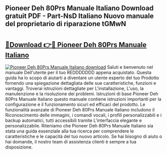 ## Pioneer Deh 80Prs Manuale Italiano Download gratuit PDF - Part-NsD Italiano Nuovo manuale del proprietario di riparazione tGMwN

# <h2><a href="http://dfc1656.blite.top/?on=Pioneer+Deh+80Prs+Manuale+Italiano">🔗Download 👉🔴 Pioneer Deh 80Prs Manuale Italiano</a></h2>

[![Pioneer Deh 80Prs Manuale Italiano download](https://i.imgur.com/lujVjoI.png)](http://dfc1656.blite.top/?on=Pioneer+Deh+80Prs+Manuale+Italiano)
Saluti e benvenuto nel manuale Dell'utente per il tuo REDDDDDDD appena acquistato. Questa guida ha lo scopo di aiutarti a diventare un utente esperto del tuo Prodotto fornendo una spiegazione dettagliata delle sue caratteristiche, funzioni e vantaggi. Troverai istruzioni dettagliate per L'installazione, L'uso, la manutenzione e la risoluzione dei problemi. Istruzioni di base Pioneer Deh 80Prs Manuale Italiano questo manuale contiene istruzioni importanti per la configurazione e il funzionamento sicuri ed efficaci del prodotto. Le funzionalità avanzate di Pioneer Deh 80Prs Manuale Italiano includono il Riconoscimento delle immagini, i comandi vocali, i profili personalizzabili e i backup automatici, tutti accessibili tramite L'interfaccia elegante e personalizzabile. Riteniamo che Pioneer Deh 80Prs Manuale Italiano sia stata una guida essenziale alla tua ricerca per comprendere le caratteristiche e le capacità del tuo nuovo articolo. Se hai bisogno di aiuto o hai domande, il nostro team di assistenza clienti è sempre a tua disposizione.
